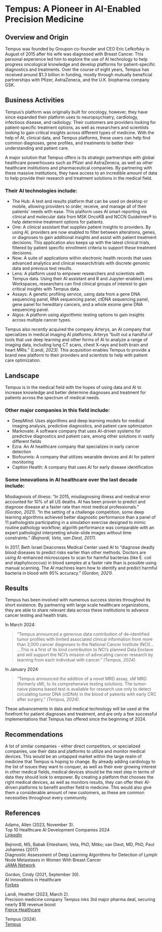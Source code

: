 # Tempus: A Pioneer in AI-Enabled Precision Medicine

## Overview and Origin
Tempus was founded by Groupon co-founder and CEO Eric Lefkofsky in August of 2015 after his wife was diagnosed with Breast Cancer. This personal experience led him to explore the use of AI technology to help progress oncological knowledge and develop platforms for patient-specific diagnostics and treatments. Over the course of eight years, Tempus has received around $1.3 billion in funding, mostly through mutually beneficial partnerships with Pfizer, AstraZeneca, and the U.K. biopharma company GSK.

## Business Activities
Tempus’s platform was originally built for oncology, however, they have since expanded their platform uses to neuropsychiatry, cardiology, infectious disease, and radiology. Their customers are providers looking for patient-specific treatment options, as well as researchers and scientists looking to gain critical insights across different types of medicine. With the help of AI, clinical data, and Tempus platforms, these users can help find common diagnoses, gene profiles, and treatments to better their understanding and patient care.

A major solution that Tempus offers is its strategic partnerships with global healthcare powerhouses such as Pfizer and AstraZeneca, as well as other healthcare institutions and pharmaceutical companies. By partnering with these massive institutions, they have access to an incredible amount of data to help provide their research and treatment solutions in the medical field. 

### Their AI technologies include:<br />
* The Hub: A test and results platform that can be used on desktop or mobile, allowing providers to order, receive, and manage all of their patients' needs with ease. This platform uses AI smart reporting via clinical and molecular data from MSK OncoKB and NCCN Guidelines® to help determine treatment options for patients. <br />
* One: A clinical assistant that supplies patient insights to providers. By using AI, providers are now enabled to filter between alterations, genes, or diagnoses to gain additional insights and assist with patient treatment decisions. This application also keeps up with the latest clinical trials, filtered by patient specific enrollment criteria to support these treatment decisions.<br />
* Now: A suite of applications within electronic health records that uses advanced analytics and clinical research/trials with discrete genomic data and previous test results. 
* Lens: A platform used to empower researchers and scientists with Tempus data. Using their AI assistant and R and Jupyter-enabled Lens Workspaces, researchers can find clinical groups of interest to gain critical insights with Tempus data.<br />
* Assays: A genetic profiling service, using data from a gene DNA sequencing panel, RNA sequencing panel, ctDNA sequencing panel, gene panel for hereditary cancers, and a whole exome gene DNA sequencing panel. <br />
* Algos: A platform using algorithmic testing options to gain insights across multiple cancer types. 

Tempus also recently acquired the company Arterys, an AI company that specializes in medical imaging AI platforms. Arterys “built out a handful of tools that use deep learning and other forms of AI to analyze a range of imaging data, including lung CT scans, chest X-rays and both brain and heart MRIs.” _(Landi, 2023)._ This acquisition enables Tempus to provide a brand new platform to their providers and scientists to help with patient care optimization.

## Landscape 
Tempus is in the medical field with the hopes of using data and AI to increase knowledge and better determine diagnoses and treatment for patients across the spectrum of medical needs. 

### Other major companies in this field include:<br />
* DeepMind: Uses algorithms and deep learning models for medical imaging analysis, predictive diagnostics, and patient care optimization<br />
* Markovate: A software company that uses AI-driven systems for predictive diagnostics and patient care, among other solutions in vastly different fields<br />
* Ezra: An AI healthcare company that specializes in early cancer detection<br />
* Biofourmis: A company that utilizes wearable devices and AI for patient monitoring
* Caption Health: A company that uses AI for early disease identification

### Some innovations in AI healthcare over the last decade include: 
Misdiagnosis of illness: “In 2015, misdiagnosing illness and medical error accounted for 10% of all US deaths. AI has been proven to predict and diagnose disease at a faster rate than most medical professionals.” _(Gordon, 2021)._ “In the setting of a challenge competition, some deep learning algorithms achieved better diagnostic performance than a panel of 11 pathologists participating in a simulation exercise designed to mimic routine pathology workflow; algorith performance was comparable with an expert pathologist interpreting whole-slide images without time constraints.” _(Bejnordi, Veta, van Diest, 2017)._

In 2017, Beth Israel Deaconess Medical Center used AI to “diagnose deadly blood diseases to predict risks earlier than other methods. Doctors are using AI-enhanced microscopes to scan for harmful bacterias (like E. coli and staphylococcus) in blood samples at a faster rate than is possible using manual scanning. The AI machines learn how to identify and predict harmful bacteria in blood with 95% accuracy.” _(Gordon, 2021)._

## Results 
Tempus has been involved with numerous success stories throughout its short existence. By partnering with large scale healthcare organizations, they are able to share relevant data across these institutions to advance cancer testing and health trials.

In March 2024:<br />
> “Tempus announced a generous data contribution of de-identified tumor profiles with limited   associated clinical information from more than 3,000 cancer diagnoses to the National Cancer Institute (NCI)... …This is a first of its kind contribution to NCI’s planned Data Enclave and will support the NCI’s mission of advocating cancer research by learning from each individual with cancer.” _(Tempus, 2024)._

In January 2024:<br /> 
> “Tempus announced the addition of a novel MRD assay, xM MRD (formerly xM), to its comprehensive testing solutions. The tumor-naive plasma based test is available for research use only to detect circulating tumor DNA (ctDNA) in the blood of patients with early CRC after surgery.” _(Tempus, 2024)._

These advancements in data and medical technology will be used at the forefront for patient diagnoses and treatment, and are only a few successful implementations that Tempus has offered since the beginning of 2024.

## Recommendations 
A lot of similar companies - either direct competitors, or specialized companies, use their data and platforms to utilize and monitor medical devices. This would be an untapped market within the large realm of medicine that Tempus is hoping to change. By already adding cardiology to the list of issues they want to conquer, as well as their ever growing interest in other medical fields, medical devices should be the next step in terms of data they should look to empower. 
By creating a platform that chooses the right medical devices, as well as monitors results, they can offer their AI-driven platforms to benefit another field in medicine. This would also give them a considerable amount of new customers, as these are common necessities throughout every community.

## References
Adams, Allen (2023, November 3).<br />
Top 10 Healthcare AI Development Companies 2024<br />
[LinkedIn](https://www.linkedin.com/pulse/top-10-healthcare-ai-development-companies-2023-allen-adams-xnwuf/)

Bejnordi, MS, Babak Ehteshami; Veta, PhD, Mitko; van Diest, MD, PhD, Paul Johannes (2017)<br />
Diagnostic Assessment of Deep Learning Algorithms for Detection of Lymph Node Metastases in Women With Breast Cancer<br />
[JAMA Network](https://jamanetwork.com/journals/jama/fullarticle/2665774)

Gordon, Cindy (2021, September 30).<br />
AI Innovations in Healthcare<br />
[Forbes](https://www.forbes.com/sites/cindygordon/2021/09/30/ai-innovations-in-healthcare/)

Landi, Heather (2023, March 2).<br />
Precision medicine company Tempus inks 3rd major pharma deal, securing nearly $1B revenue boost<br />
[Fierce Healthcare](https://www.fiercehealthcare.com/health-tech/precision-medicine-company-tempus-inks-3rd-major-pharma-deal-securing-nearly-1b-revenue)

Tempus (2024).<br />
[Tempus](https://www.tempus.com/)
